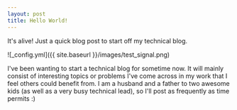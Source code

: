 ```yaml
---
layout: post
title: Hello World!
---
```


It's alive! Just a quick blog post to start off my technical blog.

![_config.yml]({{ site.baseurl }}/images/test_signal.png)

I've been wanting to start a technical blog for sometime now. It will mainly consist of interesting topics or problems I've come across in my work that I feel others could benefit from. I am a husband and a father to two awesome kids (as well as a very busy technical lead), so I'll post as frequently as time permits :)